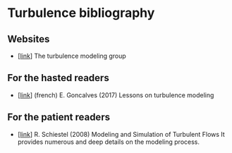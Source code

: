 # Turbulence bibliography

## Websites
- [[link](https://turbmodels.larc.nasa.gov/index.html)] The turbulence modeling group

## For the hasted readers
- [[link](https://cel.hal.science/cel-01521982v1 "link")] (french) E. Goncalves (2017) Lessons on turbulence modeling

## For the patient readers
- [[link](https://onlinelibrary.wiley.com/doi/book/10.1002/9780470610848)] R. Schiestel (2008) Modeling and Simulation of Turbulent Flows
It provides numerous and deep details on the modeling process.
